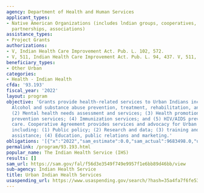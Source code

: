 ```yaml
---
agency: Department of Health and Human Services
applicant_types:
- Native American Organizations (includes lndian groups, cooperatives, corporations,
  partnerships, associations)
assistance_types:
- Project Grants
authorizations:
- V, Indian Health Care Improvement Act. Pub. L. 102, 572.
- V, 511, Indian Health Care Improvement Act. Pub. L. 94, 437. V, 511, Section 503.
beneficiary_types:
- Other Urban
categories:
- Health - Indian Health
cfda: '93.193'
fiscal_year: '2022'
layout: program
objective: 'Grants provide health-related services to Urban Indians including: (1)
  Alcohol and substance abuse prevention, treatment, rehabilitation, and education;
  (2) Mental health needs assessment and services; (3) Health promotion and disease
  prevention services; (4) Immunization services; and (5) HIV/AIDS prevention and
  care. Cooperative Agreement provides services and advocacy for Urban Indian Organizations
  including: (1) Public policy; (2) Research and data; (3) training and technical
  assistance; (4) Education, public relations and marketing.'
obligations: '[{"x":"2022","sam_estimate":0.0,"sam_actual":9683498.0,"usa_spending_actual":9674927.87},{"x":"2023","sam_estimate":13132858.0,"sam_actual":0.0,"usa_spending_actual":13132858.0},{"x":"2024","sam_estimate":11057858.0,"sam_actual":0.0,"usa_spending_actual":0.0}]'
permalink: /program/93.193.html
popular_name: The Indian Health Service (IHS)
results: []
sam_url: https://sam.gov/fal/f56d3e3549f749e9957f1e6bb89d46bb/view
sub-agency: Indian Health Service
title: Urban Indian Health Services
usaspending_url: https://www.usaspending.gov/search/?hash=35a4fa7f6fe53a34c0801b59474a8736
---
```

